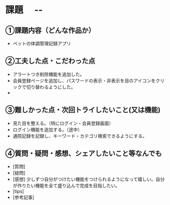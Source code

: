# 課題　 --

## ①課題内容（どんな作品か）
- ペットの体調管理記録アプリ

## ②工夫した点・こだわった点
- アラートつき削除機能を追加した。
- 会員登録ページを追加し、パスワードの表示・非表示を目のアイコンをクリックで切り替わるようにした。
- 

## ③難しかった点・次回トライしたいこと(又は機能)
- 見た目を整える。（特にログイン・会員登録画面）
- ログイン機能を追加する。（途中）
- 通院記録を記録し、キーワード・カテゴリ検索できるようにする。

## ④質問・疑問・感想、シェアしたいこと等なんでも
- [質問]
- [疑問]
- [感想] 少しずつ自分がつけたい機能をつけられるようになって嬉しい。自分が作りたい機能を全て盛り込んで完成を目指したい。
- [tips]
- [参考記事]